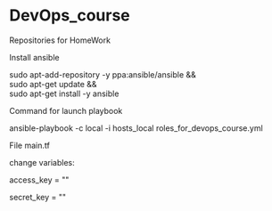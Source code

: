 # DevOps_course

Repositories for HomeWork


Install ansible

sudo apt-add-repository -y ppa:ansible/ansible && \
sudo apt-get update && \
sudo apt-get install -y ansible

Command for launch playbook

ansible-playbook -c local -i hosts_local roles_for_devops_course.yml


File main.tf

change variables:
  
  access_key = ""
  
  secret_key = ""
